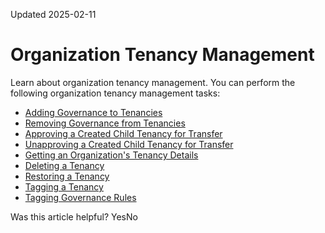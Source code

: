 Updated 2025-02-11
# Organization Tenancy Management
Learn about organization tenancy management.
You can perform the following organization tenancy management tasks:
  * [Adding Governance to Tenancies](https://docs.oracle.com/en-us/iaas/Content/General/organization/add-governance.htm#add_governance "Use governance rules to configure and attach controls to tenancies in your organization. When a governance rule is attached to a tenancy, a corresponding resource is created and then locked in the target tenancy.")
  * [Removing Governance from Tenancies](https://docs.oracle.com/en-us/iaas/Content/General/organization/remove-governance.htm#remove_governance "Start a work request to opt a tenancy out of governance rules.")
  * [Approving a Created Child Tenancy for Transfer](https://docs.oracle.com/en-us/iaas/Content/General/organization/approve-createdchildtenancy-for-transfer.htm#approve_createdchildtenancy_for_transfer "Approve an organization's created child tenancy for transfer.")
  * [Unapproving a Created Child Tenancy for Transfer](https://docs.oracle.com/en-us/iaas/Content/General/organization/unapprove-createdchildtenancy-for-transfer.htm#unapprove_createdchildtenancy_for_transfer "Cancel an organization's created child tenancy for transfer.")
  * [Getting an Organization's Tenancy Details](https://docs.oracle.com/en-us/iaas/Content/General/organization/organization-tenancy-get.htm#organization_tenancy_get "Get information about an organization's tenancy.")
  * [Deleting a Tenancy](https://docs.oracle.com/en-us/iaas/Content/General/organization/organization-tenancy-delete.htm#organization_tenancy_delete "If certain validations are successful, start tenancy deletion.")
  * [Restoring a Tenancy](https://docs.oracle.com/en-us/iaas/Content/General/organization/organization-tenancy-restore.htm#organization_tenancy_restore "An asynchronous operation to restore a tenancy.")
  * [Tagging a Tenancy](https://docs.oracle.com/en-us/iaas/Content/General/organization/tag-organization-tenancy.htm#tag_organization_tenancy "Describes how to add tagging metadata to a tenancy. You can define keys and values, and associate them with resources.")
  * [Tagging Governance Rules](https://docs.oracle.com/en-us/iaas/Content/General/organization/tag-governancerule.htm#tag_governancerule "Describes how to add tagging metadata to a governance rule. You can define keys and values, and associate them with resources.")


Was this article helpful?
YesNo

